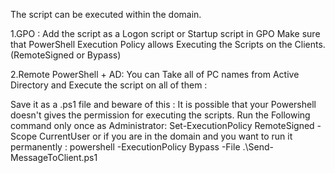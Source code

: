 The script can be executed within the domain.

1.GPO :
Add the script as a Logon script or Startup script in GPO
Make sure that PowerShell Execution Policy allows Executing the Scripts on the Clients.(RemoteSigned or Bypass)

2.Remote PowerShell + AD:
You can Take all of PC names from Active Directory and Execute the script on all of them :


Save it as a .ps1 file and beware of this :
It is possible that your Powershell doesn't gives the permission for executing the scripts. Run the Following command only once as Administrator:
   Set-ExecutionPolicy RemoteSigned -Scope CurrentUser
or if you are in the domain and you want to run it permanently :
powershell -ExecutionPolicy Bypass -File .\Send-MessageToClient.ps1
